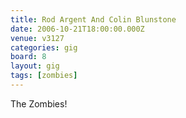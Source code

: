 ```yaml
---
title: Rod Argent And Colin Blunstone
date: 2006-10-21T18:00:00.000Z
venue: v3127
categories: gig
board: 8
layout: gig
tags: [zombies]
---
```

The Zombies!